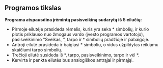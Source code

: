 ## Programos tikslas

**Programa atspausdina įrėmintą pasisveikiną sudarytą iš 5 eilučių:**

* Pirmoje eilutėje prasideda rėmelis, kuris yra seka * simbolių, ir kurio plotis priklauso nuo žmogaus vardo (įvesto programos vartotojo), pasisveikinimo ”Sveikas, ”, tarpo ir * simbolių pradžioje ir pabaigoje.
* Antroji eilutė prasideda ir baigiasi * simboliu, o vidus užpildytas reikiamu skaičiumi tarpo simbolių.
* Trečioji eilutė susideda iš *, tarpo, pasisveikinimo, tarpo ir vėl *.
* Kervirta ir penkta eilutės bus analogiškos antrąjai ir pirmąjąi.

